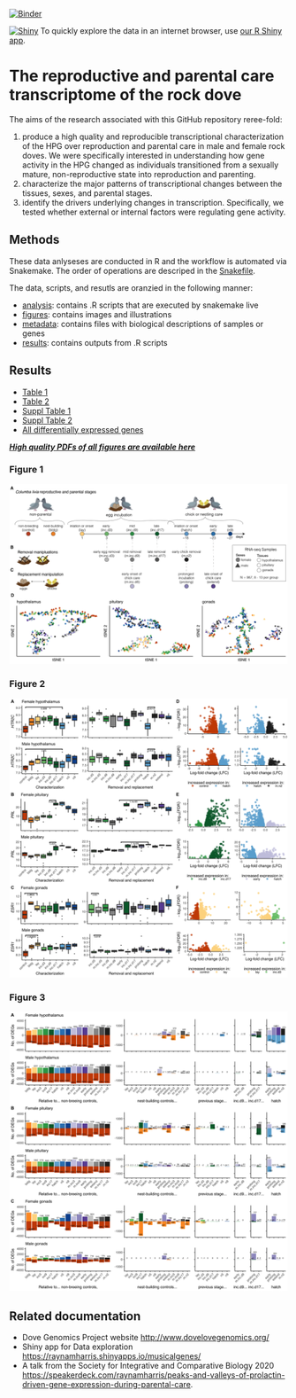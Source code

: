 [![Binder](https://mybinder.org/badge_logo.svg)](https://mybinder.org/v2/gh/macmanes-lab/DoveParentsRNAseq/master?urlpath=rstudio)

[![Shiny](https://img.shields.io/badge/Explore%20the%20data-Open%20and%20R%20Shiny%20app-blue)](https://raynamharris.shinyapps.io/musicalgenes/) To quickly explore the data in an internet browser, use [our R Shiny app](https://raynamharris.shinyapps.io/musicalgenes/). 

#  The reproductive and parental care transcriptome of the rock dove 

The aims of the research associated with this GitHub repository reree-fold: 

1. produce a high quality and reproducible transcriptional characterization of the HPG over reproduction and parental care in male and female rock doves. We were specifically interested in understanding how gene activity in the HPG changed as individuals transitioned from a sexually mature, non-reproductive state into reproduction and parenting.
1. characterize the major patterns of transcriptional changes between the tissues, sexes, and parental stages. 
1. identify the drivers underlying changes in transcription. Specifically, we tested whether external or internal factors were regulating gene activity.


## Methods

These data anlyseses are conducted in R and the workflow is automated via Snakemake. The order of operations are descriped in the [Snakefile](https://github.com/macmanes-lab/DoveParentsRNAseq/blob/master/Snakefile).

The data, scripts, and resutls are oranzied in the following manner:

- [analysis](https://github.com/macmanes-lab/DoveParentsRNAseq/tree/master/analysis): contains .R scripts that are executed by snakemake live
- [figures](https://github.com/macmanes-lab/DoveParentsRNAseq/tree/master/figures): contains images and illustrations
- [metadata](https://github.com/macmanes-lab/DoveParentsRNAseq/tree/master/metadata): contains files with biological descriptions of samples or genes
- [results](https://github.com/macmanes-lab/DoveParentsRNAseq/tree/master/results): contains outputs from .R scripts 


## Results


- [Table 1](https://github.com/macmanes-lab/DoveParentsRNAseq/blob/master/results/table1.csv)
- [Table 2](https://github.com/macmanes-lab/DoveParentsRNAseq/blob/master/results/table2.csv)
- [Suppl Table 1](https://github.com/macmanes-lab/DoveParentsRNAseq/blob/master/results/suppltable1.csv)
- [Suppl Table 2](https://github.com/macmanes-lab/DoveParentsRNAseq/blob/master/results/suppltable2.csv)
- [All differentially expressed genes](https://github.com/macmanes-lab/DoveParentsRNAseq/blob/master/results/03_allDEG.csv)


**_[High quality PDFs of all figures are available here](https://github.com/macmanes-lab/DoveParentsRNAseq/tree/master/figures)_**


### Figure 1 

![](./figures/fig1-1.png)

### Figure 2 

![](./figures/fig2-1.png)

### Figure 3 

![](./figures/fig3-1.png)


## Related documentation 

- Dove Genomics Project website <http://www.dovelovegenomics.org/>
- Shiny app for Data exploration <https://raynamharris.shinyapps.io/musicalgenes/>
- A talk from the Society for Integrative and Comparative Biology 2020 
<https://speakerdeck.com/raynamharris/peaks-and-valleys-of-prolactin-driven-gene-expression-during-parental-care>.
